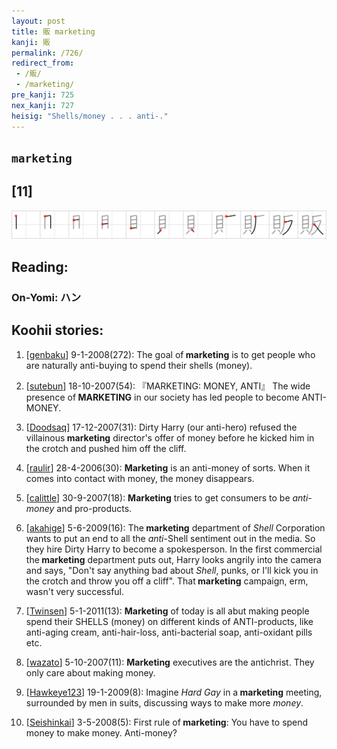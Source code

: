 ```yaml
---
layout: post
title: 販 marketing
kanji: 販
permalink: /726/
redirect_from:
 - /販/
 - /marketing/
pre_kanji: 725
nex_kanji: 727
heisig: "Shells/money . . . anti-."
---
```


## `marketing`

## [11]

<div class="stroke"><img src="../images/E8B2A9.png" /></div>

## Reading:

### On-Yomi: ハン

## Koohii stories:

1) [<a href="http://kanji.koohii.com/profile/genbaku">genbaku</a>] 9-1-2008(272): The goal of<strong> marketing</strong> is to get people who are naturally anti-buying to spend their shells (money). 

2) [<a href="http://kanji.koohii.com/profile/sutebun">sutebun</a>] 18-10-2007(54): 『MARKETING: MONEY, ANTI』 The wide presence of<strong> MARKETING</strong> in our society has led people to become ANTI-MONEY. 

3) [<a href="http://kanji.koohii.com/profile/Doodsaq">Doodsaq</a>] 17-12-2007(31): Dirty Harry (our anti-hero) refused the villainous<strong> marketing</strong> director&#039;s offer of money before he kicked him in the crotch and pushed him off the cliff. 

4) [<a href="http://kanji.koohii.com/profile/raulir">raulir</a>] 28-4-2006(30): <strong>Marketing</strong> is an anti-money of sorts. When it comes into contact with money, the money disappears. 

5) [<a href="http://kanji.koohii.com/profile/calittle">calittle</a>] 30-9-2007(18): <strong>Marketing</strong> tries to get consumers to be <em>anti-money</em> and pro-products. 

6) [<a href="http://kanji.koohii.com/profile/akahige">akahige</a>] 5-6-2009(16): The<strong> marketing</strong> department of <em>Shell</em> Corporation wants to put an end to all the <em>anti-</em>Shell sentiment out in the media. So they hire Dirty Harry to become a spokesperson. In the first commercial the<strong> marketing</strong> department puts out, Harry looks angrily into the camera and says, &quot;Don&#039;t say anything bad about <em>Shell</em>, punks, or I&#039;ll kick you in the crotch and throw you off a cliff&quot;. That<strong> marketing</strong> campaign, erm, wasn&#039;t very successful. 

7) [<a href="http://kanji.koohii.com/profile/Twinsen">Twinsen</a>] 5-1-2011(13): <strong>Marketing</strong> of today is all abut making people spend their SHELLS (money) on different kinds of ANTI-products, like anti-aging cream, anti-hair-loss, anti-bacterial soap, anti-oxidant pills etc. 

8) [<a href="http://kanji.koohii.com/profile/wazato">wazato</a>] 5-10-2007(11): <strong>Marketing</strong> executives are the antichrist. They only care about making money. 

9) [<a href="http://kanji.koohii.com/profile/Hawkeye123">Hawkeye123</a>] 19-1-2009(8): Imagine <em>Hard Gay</em> in a<strong> marketing</strong> meeting, surrounded by men in suits, discussing ways to make more <em>money</em>. 

10) [<a href="http://kanji.koohii.com/profile/Seishinkai">Seishinkai</a>] 3-5-2008(5): First rule of<strong> marketing</strong>: You have to spend money to make money. Anti-money? 
